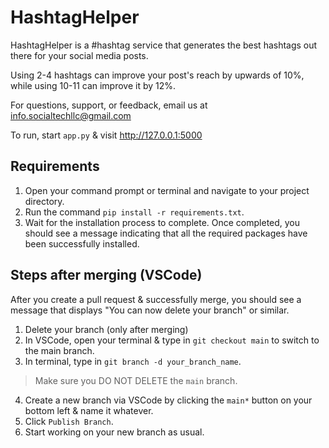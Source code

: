 # HashtagHelper

HashtagHelper is a #hashtag service that generates the best hashtags out there for your social media posts.

Using 2-4 hashtags can improve your post's reach by upwards of 10%, while using 10-11 can improve it by 12%.

For questions, support, or feedback, email us at [info.socialtechllc@gmail.com](mailto:info.socialtechllc@gmail.com)

To run, start `app.py` & visit http://127.0.0.1:5000

## Requirements
1. Open your command prompt or terminal and navigate to your project directory.
2. Run the command `pip install -r requirements.txt`.
3. Wait for the installation process to complete. Once completed, you should see a message indicating that all the required packages have been successfully installed.

## Steps after merging (VSCode)
After you create a pull request & successfully merge, you should see a message that displays "You can now delete your branch" or similar.

1. Delete your branch (only after merging)
2. In VSCode, open your terminal & type in `git checkout main` to switch to the main branch.
3. In terminal, type in `git branch -d your_branch_name`. 
> Make sure you DO NOT DELETE the `main` branch. 
4. Create a new branch via VSCode by clicking the `main*` button on your bottom left & name it whatever.
5. Click `Publish Branch`.
6. Start working on your new branch as usual.
